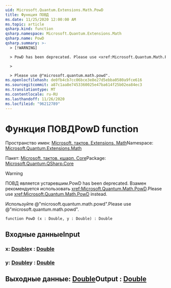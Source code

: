 ```yaml
---
uid: Microsoft.Quantum.Extensions.Math.PowD
title: Функция ПОВД
ms.date: 11/25/2020 12:00:00 AM
ms.topic: article
qsharp.kind: function
qsharp.namespace: Microsoft.Quantum.Extensions.Math
qsharp.name: PowD
qsharp.summary: >-
  > [!WARNING]

  > PowD has been deprecated. Please use <xref:Microsoft.Quantum.Math.PowD> instead.

  >

  > Please use @"microsoft.quantum.math.powd".
ms.openlocfilehash: de0fb4cb7cc06bce3e8e27d5ebba0580a9fce616
ms.sourcegitcommit: a87c1aa8e7453360025e47ba614f25b02ea84ec3
ms.translationtype: MT
ms.contentlocale: ru-RU
ms.lasthandoff: 11/26/2020
ms.locfileid: "96212789"
---
```

# <a name="powd-function"></a><span data-ttu-id="c8e93-102">Функция ПОВД</span><span class="sxs-lookup"><span data-stu-id="c8e93-102">PowD function</span></span>

<span data-ttu-id="c8e93-103">Пространство имен: [Microsoft. тактов. Extensions. Math](xref:Microsoft.Quantum.Extensions.Math)</span><span class="sxs-lookup"><span data-stu-id="c8e93-103">Namespace: [Microsoft.Quantum.Extensions.Math](xref:Microsoft.Quantum.Extensions.Math)</span></span>

<span data-ttu-id="c8e93-104">Пакет: [Microsoft. тактов. кшарп. Core](https://nuget.org/packages/Microsoft.Quantum.QSharp.Core)</span><span class="sxs-lookup"><span data-stu-id="c8e93-104">Package: [Microsoft.Quantum.QSharp.Core](https://nuget.org/packages/Microsoft.Quantum.QSharp.Core)</span></span>


> [!WARNING]
> <span data-ttu-id="c8e93-105">ПОВД является устаревшим.</span><span class="sxs-lookup"><span data-stu-id="c8e93-105">PowD has been deprecated.</span></span> <span data-ttu-id="c8e93-106">Взамен рекомендуется использовать <xref:Microsoft.Quantum.Math.PowD>.</span><span class="sxs-lookup"><span data-stu-id="c8e93-106">Please use <xref:Microsoft.Quantum.Math.PowD> instead.</span></span>
>
> <span data-ttu-id="c8e93-107">Используйте @"microsoft.quantum.math.powd".</span><span class="sxs-lookup"><span data-stu-id="c8e93-107">Please use @"microsoft.quantum.math.powd".</span></span>



```qsharp
function PowD (x : Double, y : Double) : Double
```


## <a name="input"></a><span data-ttu-id="c8e93-108">Входные данные</span><span class="sxs-lookup"><span data-stu-id="c8e93-108">Input</span></span>

### <a name="x--double"></a><span data-ttu-id="c8e93-109">x: [Double](xref:microsoft.quantum.lang-ref.double)</span><span class="sxs-lookup"><span data-stu-id="c8e93-109">x : [Double](xref:microsoft.quantum.lang-ref.double)</span></span>




### <a name="y--double"></a><span data-ttu-id="c8e93-110">y: [Double](xref:microsoft.quantum.lang-ref.double)</span><span class="sxs-lookup"><span data-stu-id="c8e93-110">y : [Double](xref:microsoft.quantum.lang-ref.double)</span></span>





## <a name="output--double"></a><span data-ttu-id="c8e93-111">Выходные данные: [Double](xref:microsoft.quantum.lang-ref.double)</span><span class="sxs-lookup"><span data-stu-id="c8e93-111">Output : [Double](xref:microsoft.quantum.lang-ref.double)</span></span>

